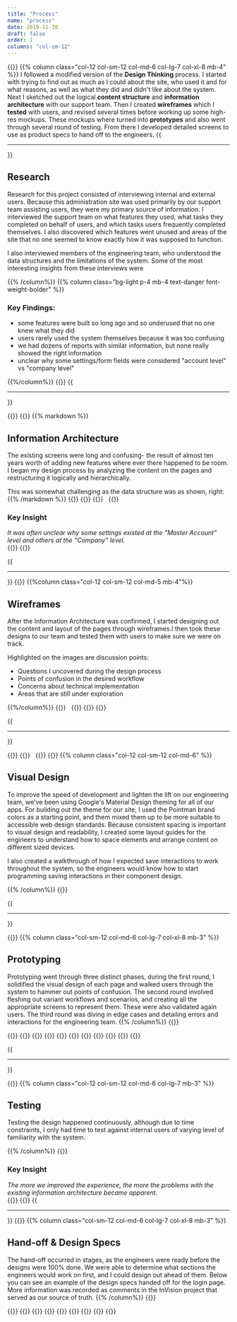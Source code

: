 ```yaml
---
title: "Process"
name: "process"
date: 2019-11-30
draft: false
order: 1
columns: "col-sm-12"
---
```

{{<row>}}
{{% column class="col-12 col-sm-12 col-md-6 col-lg-7 col-xl-8 mb-4" %}}
I followed a modified version of the **Design Thinking** process. I started with trying to find out as much as I could about the site, who used it and for what reasons, as well as what they did and didn't like about the system. Next I sketched out the logical **content structure** and **information architecture** with our support team. Then I created **wireframes** which I **tested** with users, and revised several times before working up some high-res mockups. These mockups where turned into **prototypes** and also went through several round of testing. From there I developed detailed screens to use as product specs to hand off to the engineers.
{{<hr>}}

## Research

Research for this project consisted of interviewing internal and external users. Because this administration site was used primarily by our support team assisting users, they were my primary source of information. I interviewed the support team on what features they used, what tasks they completed on behalf of users, and which tasks users frequently completed themselves. I also discovered which features went unused and areas of the site that no one seemed to know exactly how it was supposed to function.

I also interviewed members of the engineering team, who understood the data structures and the limitations of the system. Some of the most interesting insights from these interviews were

{{% /column%}}
{{% column class="bg-light p-4  mb-4 text-danger font-weight-bolder" %}}
### Key Findings:
- some features were built so long ago and so underused that no one knew what they did
- users rarely used the system themselves because it was too confusing
- we had dozens of reports with similar information, but none really showed the right information
- unclear why some settings/form fields were considered "account level" vs "company level"

{{%/column%}}
{{</row>}}
{{<hr>}}

{{<row>}}
    {{<column class="col-sm-12 col-md-6 col-lg-7 col-xl-8 mb-3" >}}
{{% markdown %}}
##   Information Architecture

The existing screens were long and confusing- the result of almost ten years worth of adding new features where ever there happened to be room.  I began my design process by analyzing the content on the pages and restructuring it logically and hierarchically.

This was somewhat challenging as the data structure was as shown, right:
{{% /markdown %}}
    {{<workImage src="/work/swr-srs/01-process/IA-New.png" alt="planning out the new information architecture">}}
    {{</column>}}
    {{<column class="col-sm-12 col-md-6 col-lg-5 col-xl-4 mb-3">}}
        <span class="h2 d-block">&nbsp;</span>
        {{<workImage src="/work/swr-srs/01-process/IAdiagram.png" alt="Diagram of the database structure">}}
        <div class="text-danger bg-light p-3">
            <h3>Key Insight</h3>
            <em class="lead">
            It was often unclear why some settings existed at the "Master Account" level and others at the "Company" level.</em>
        </div>
    {{</column>}}
{{</row>}}

{{<hr>}}
{{<row>}}
{{%column class="col-12 col-sm-12 col-md-5  mb-4"%}}
## Wireframes

After the Information Architecture was confirmed, I started designing out the content and layout of the pages through wireframes.I then took these designs to our team and tested them with users to make sure we were on track. 

Highlighted on the images are discussion points:

* Questions I uncovered during the design process
* Points of confusion in the desired workflow
* Concerns about technical implementation
* Areas that are still under exploration
  
{{%/column%}}
    {{<column>}}
        <span class="h2 d-block">&nbsp;</span>
        {{<workImage src="/work/swr-srs/01-process/wireframes-group.png" alt="wireframes of the SWR SRS admin site">}}
    {{</column>}}
{{</row>}}

{{<hr>}}

{{<row>}}
    {{<column  class="col-sm-12 col-md-6">}}
        <span class="h2 d-block">&nbsp;</span>
        {{<workImage src="/work/swr-srs/01-process/theme-variants.webp" alt="Testing out variants of the material theme">}}
    {{</column>}}
{{% column class="col-12 col-sm-12 col-md-6" %}}

## Visual Design

To improve the speed of development and lighten the lift on our engineering team, we've been using Google's Material Design theming for all of our apps. For building out the theme for our site, I used the Pointman brand colors as a starting point, and them mixed them up to be more suitable to accessible web design standards.
Because consistent spacing is important to visual design and readability, I created some layout guides for the engineers to understand how to space elements and arrange content on different sized devices.

I also created a walkthrough of how I expected save interactions to work throughout the system, so the engineers would know how to start programming saving interactions in their component design.

{{% /column%}}
{{</row>}}

{{<hr>}}

{{<row>}}
{{% column class="col-sm-12 col-md-6 col-lg-7 col-xl-8 mb-3" %}}

## Prototyping

Prototyping went through three distinct phases, during the first round, I solidified the visual design of each page and walked users through the system to hammer out points of confusion. The second round involved fleshing out variant workflows and scenarios, and creating all the appropriate screens to represent them. These were also validated again users. The third round was diving in edge cases and detailing errors and interactions for the engineering team.
{{% /column%}}
{{</row>}}

{{<row>}}
    {{<column class="col-sm-12 col-md-5  mb-4 mt-0" >}}
        {{<workImage src="/work/swr-srs/01-process/proto-system.png" alt="system level / administrator user screens">}}
        {{<workImage src="/work/swr-srs/01-process/proto-master-account.png" alt="master account level screens">}}
    {{</column>}}
    {{<column class="col-sm-12 col-md-7  mb- mt-0" >}}
        {{<workImage src="/work/swr-srs/01-process/proto-company1.png" alt="company level settings screens">}}
        {{<workImage src="/work/swr-srs/01-process/proto-company2.png" alt="company level settings screens">}}
        {{<workImage src="/work/swr-srs/01-process/proto-company3.png" alt="company level settings screens">}}
    {{</column>}}
{{</row>}}

{{<hr>}}

{{<row>}}
{{% column class="col-12 col-sm-12 col-md-6 col-lg-7   mb-3" %}}

## Testing

Testing the design happened continuously, although due to time constraints, I only had time to test against internal users of varying level of familiarity with the system. 

{{% /column%}}
    {{<column>}}
        <div class="text-danger bg-light p-3">
            <h3>Key Insight</h3>
            <em class="lead">The more we improved the experience, the more the problems with the existing information architecture became apparent. 
            </em>
        </div>
    {{</column>}}
{{</row>}}
{{<hr>}}
{{<row>}}
{{% column class="col-sm-12 col-md-6 col-lg-7 col-xl-8  mb-3" %}}
## Hand-off & Design Specs

The hand-off occurred in stages, as the engineers were ready before the designs were 100% done.  We were able to determine what sections the engineers would work on first, and I could design out ahead of them. Below you can see an example of the design specs handed off for the login page.
More information was recorded as comments in the InVision project that served as our source of truth.
{{% /column%}}
{{</row>}}

{{<row>}}
    {{<column class="col-sm-12 col-md-6 mb-4 mt-0" >}}
        {{<workImage src="/work/swr-srs/01-process/proto-global.png" alt="System level elements">}}
        {{<workImage src="/work/swr-srs/01-process/save-interactions.png" alt=" Documenting the login logout interactions for development">}}
    {{</column>}}
    {{<column class="col-sm-12 col-md-6 mb-4 mt-0" >}}
        {{<workImage src="/work/swr-srs/01-process/layouts.png" alt="Demonstrating layouts and container sizes for development">}}
    {{</column>}}
{{</row>}}    

